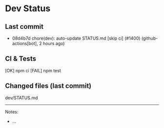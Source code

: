 # Dev Status

## Last commit
- 08d4b7d chore(dev): auto-update STATUS.md [skip ci] (#1400) (github-actions[bot], 2 hours ago)
## CI & Tests
[OK] npm ci
[FAIL] npm test

## Changed files (last commit)
dev/STATUS.md

---
Notes:
- ...
